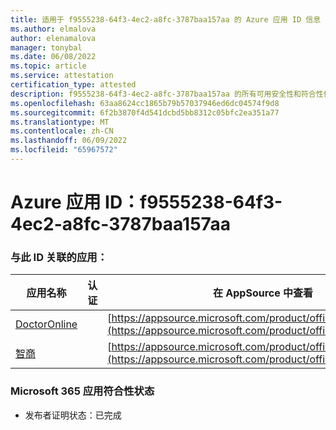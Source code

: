 ```yaml
---
title: 适用于 f9555238-64f3-4ec2-a8fc-3787baa157aa 的 Azure 应用 ID 信息
ms.author: elmalova
author: elenamalova
manager: tonybal
ms.date: 06/08/2022
ms.topic: article
ms.service: attestation
certification_type: attested
description: f9555238-64f3-4ec2-a8fc-3787baa157aa 的所有可用安全性和符合性信息。
ms.openlocfilehash: 63aa8624cc1865b79b57037946ed6dc04574f9d8
ms.sourcegitcommit: 6f2b3870f4d541dcbd5bb8312c05bfc2ea351a77
ms.translationtype: MT
ms.contentlocale: zh-CN
ms.lasthandoff: 06/09/2022
ms.locfileid: "65967572"
---
```

# <a name="azure-app-id-f9555238-64f3-4ec2-a8fc-3787baa157aa"></a>Azure 应用 ID：f9555238-64f3-4ec2-a8fc-3787baa157aa


### <a name="apps-associated-with-this-id"></a>与此 ID 关联的应用：
| **应用名称** | **认证** | **在 AppSource 中查看** |
|--------------|---------------|-----------------------|
| [DoctorOnline](../forward/WA200004082.md) |  | [https://appsource.microsoft.com/product/office/WA200004082](https://appsource.microsoft.com/product/office/WA200004082) |
| [智商](../forward/WA200004126.md) |  | [https://appsource.microsoft.com/product/office/WA200004126](https://appsource.microsoft.com/product/office/WA200004126) |

### <a name="microsoft-365-app-compliance-status"></a>Microsoft 365 应用符合性状态
- 发布者证明状态：已完成
